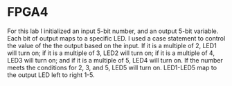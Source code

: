 # FPGA4

For this lab I initialized an input 5-bit number, and an output 5-bit variable. Each bit of output maps to a specific LED. I used a case statement to control the value of the the output based on the input. If it is a multiple of 2, LED1 will turn on; if it is a multiple of 3, LED2 will turn on; if it is a multiple of 4, LED3 will turn on; and if it is a multiple of 5, LED4 will turn on. If the number meets the conditions for 2, 3, and 5, LED5 will turn on. LED1-LED5 map to the output LED left to right 1-5.

